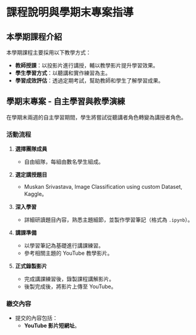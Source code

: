 # 課程說明與學期末專案指導

## 本學期課程介紹

本學期課程主要採用以下教學方式：
- **教師授課**：以投影片進行講授，輔以教學影片提升學習效果。
- **學生學習方式**：以聽講和實作練習為主。
- **學習成效評估**：透過定期考試，幫助教師和學生了解學習成果。

## 學期末專案 - 自主學習與教學演練

在學期末兩週的自主學習期間，學生將嘗試從聽講者角色轉變為講授者角色。

### 活動流程

1. **選擇團隊成員**
   - 自由組隊，每組由數名學生組成。

2. **選定講授題目**
   - Muskan Srivastava, Image Classification using custom Dataset, Kaggle。

3. **深入學習**
   - 詳細研讀題目內容，熟悉主題細節，並製作學習筆記（格式為 `.ipynb`）。

4. **講課準備**
   - 以學習筆記為基礎進行講課練習。
   - 參考相關主題的 YouTube 教學影片。

5. **正式錄製影片**
   - 完成講課練習後，錄製課程講解影片。
   - 後製完成後，將影片上傳至 YouTube。

### 繳交內容

- 提交的內容包括：
  - **YouTube 影片短網址**。
